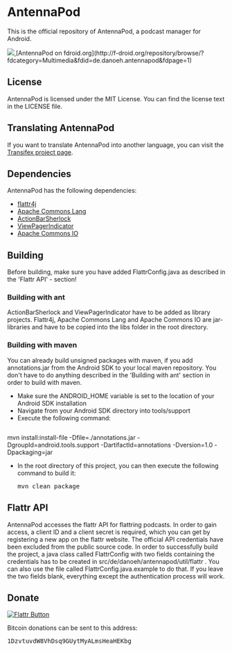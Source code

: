 # AntennaPod

This is the official repository of AntennaPod, a podcast manager for Android.


<a href="https://play.google.com/store/apps/details?id=de.danoeh.antennapod" alt="Download from Google Play">
  <img src="http://www.android.com/images/brand/android_app_on_play_large.png">
</a>
[AntennaPod on fdroid.org](http://f-droid.org/repository/browse/?fdcategory=Multimedia&fdid=de.danoeh.antennapod&fdpage=1)

## License

AntennaPod is licensed under the MIT License. You can find the license text in the LICENSE file.

## Translating AntennaPod
If you want to translate AntennaPod into another language, you can visit the [Transifex project page](https://www.transifex.com/projects/p/antennapod/).


## Dependencies

AntennaPod has the following dependencies:

- [flattr4j](http://www.shredzone.org/projects/flattr4j/files)
- [Apache Commons Lang](http://commons.apache.org/lang/download_lang.cgi)
- [ActionBarSherlock](https://github.com/JakeWharton/ActionBarSherlock)
- [ViewPagerIndicator](https://github.com/JakeWharton/Android-ViewPagerIndicator)
- [Apache Commons IO](http://commons.apache.org/io/download_io.cgi)

## Building

Before building, make sure you have added FlattrConfig.java as described in the 'Flattr API' - section!

### Building with ant

ActionBarSherlock and ViewPagerIndicator have to be added as library projects. Flattr4j, Apache Commons Lang and Apache Commons IO are jar-libraries and have to be copied into the libs folder in the root directory. 

### Building with maven

You can already build unsigned packages with maven, if you add annotations.jar from the Android SDK to your local maven repository. You don't have to do anything described in the 'Building with ant' section in order to build with maven.

- Make sure the ANDROID_HOME variable is set to the location of your Android SDK installation
- Navigate from your Android SDK directory into tools/support
- Execute the following command:
	<pre>
mvn install:install-file -Dfile=./annotations.jar -DgroupId=android.tools.support -DartifactId=annotations -Dversion=1.0 -Dpackaging=jar
</pre>
- In the root directory of this project, you can then execute the following command to build it:	
	<pre>mvn clean package</pre>

## Flattr API

AntennaPod accesses the flattr API for flattring podcasts. In order to gain access, a client ID and a client secret is required, which you can get by registering a new app on the flattr website. The official API credentials have been excluded from the public source code.
In order to successfully build the project, a java class called FlattrConfig with two fields containing the credentials has to be created in src/de/danoeh/antennapod/util/flattr . You can also use the file called FlattrConfig.java.example to do that. If you leave the two fields blank, everything except the authentication process will work.

## Donate

[![Flattr Button](http://api.flattr.com/button/button-static-50x60.png "Flattr This!")](https://flattr.com/thing/745609/Antennapod "AntennaPod")

Bitcoin donations can be sent to this address: <pre>1DzvtuvdW8VhDsq9GUytMyALmsHeaHEKbg</pre>

